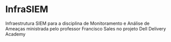 # InfraSIEM
Infraestrutura SIEM para a disciplina de Monitoramento e Análise de Ameaças ministrada pelo professor Francisco Sales no projeto Dell Delivery Academy
